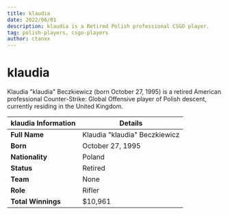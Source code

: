 ```yaml
---
title: klaudia
date: 2022/06/01
description: klaudia is a Retired Polish professional CSGO player.
tag: polish-players, csgo-players
author: ctanxx
---
```


# klaudia

Klaudia "klaudia" Beczkiewicz (born October 27, 1995) is a retired American professional Counter-Strike: Global Offensive player of Polish descent, currently residing in the United Kingdom.

| **klaudia Information** | **Details**                |
| -------------------- | ----------------------------- |
| **Full Name**        | Klaudia "klaudia" Beczkiewicz |
| **Born**             | October 27, 1995              |
| **Nationality**      | Poland                        |
| **Status**           | Retired                       |
| **Team**             | None                          |
| **Role**             | Rifler                        |
| **Total Winnings**   | $10,961                       |